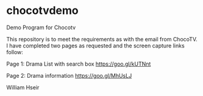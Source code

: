 # chocotvdemo
Demo Program for Chocotv

This repository is to meet the requirements as with the email from ChocoTV.
I have completed two pages as requested and the screen capture links follow:

Page 1: Drama List with search box
https://goo.gl/kUTNnt

Page 2: Drama information
https://goo.gl/MhUsLJ

William Hseir
